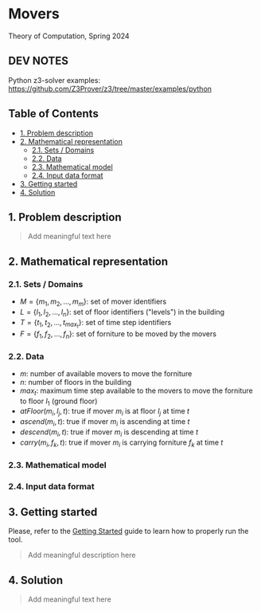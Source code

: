 # Movers<!-- omit in toc -->

Theory of Computation, Spring 2024

## DEV NOTES<!-- omit in toc -->

Python z3-solver examples: <https://github.com/Z3Prover/z3/tree/master/examples/python>

## Table of Contents<!-- omit in toc -->

- [1. Problem description](#1-problem-description)
- [2. Mathematical representation](#2-mathematical-representation)
	- [2.1. Sets / Domains](#21-sets--domains)
	- [2.2. Data](#22-data)
	- [2.3. Mathematical model](#23-mathematical-model)
	- [2.4. Input data format](#24-input-data-format)
- [3. Getting started](#3-getting-started)
- [4. Solution](#4-solution)

## 1. Problem description

> Add meaningful text here

## 2. Mathematical representation

### 2.1. Sets / Domains

- $M = \{m_1, m_2, \ldots, m_m\}$: set of mover identifiers
- $L = \{l_1, l_2, \ldots, l_n\}$: set of floor identifiers ("levels") in the building
- $T = \{t_1, t_2, \ldots, t_{max_t}\}$: set of time step identifiers
- $F = \{f_1, f_2, \ldots, f_n\}$: set of forniture to be moved by the movers

### 2.2. Data

- $m$: number of available movers to move the forniture
- $n$: number of floors in the building
- $max_t$: maximum time step available to the movers to move the forniture to floor $l_1$ (ground floor)
- $atFloor(m_i, l_j, t)$: true if mover $m_i$ is at floor $l_j$ at time $t$
- $ascend(m_i, t)$: true if mover $m_i$ is ascending at time $t$
- $descend(m_i, t)$: true if mover $m_i$ is descending at time $t$
- $carry(m_i, f_k, t)$: true if mover $m_i$ is carrying forniture $f_k$ at time $t$

### 2.3. Mathematical model

### 2.4. Input data format

## 3. Getting started

Please, refer to the [Getting Started](./docs/getting-started.md) guide to learn how to properly run the tool.

> Add meaningful description here

## 4. Solution

> Add meaningful text here

